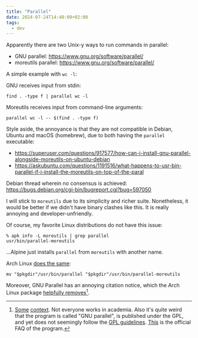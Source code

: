 ```yaml
---
title: "Parallel"
date: 2024-07-24T14:48:09+02:00
tags:
  - dev
---
```


Apparently there are two Unix-y ways to run commands in parallel:

- GNU parallel: https://www.gnu.org/software/parallel/
- moreutils parallel: https://www.gnu.org/software/parallel/

<!--more-->

A simple example with `wc -l`:

GNU receives input from stdin:

```shell
find . -type f | parallel wc -l
```

Moreutils receives input from command-line arguments:

```shell
parallel wc -l -- $(find . -type f)
```

Style aside, the annoyance is that they are not compatible in Debian, Ubuntu and
macOS (homebrew), due to both having the `parallel` executable:

- https://superuser.com/questions/917577/how-can-i-install-gnu-parallel-alongside-moreutils-on-ubuntu-debian
- https://askubuntu.com/questions/1191516/what-happens-to-usr-bin-parallel-if-i-install-the-moreutils-on-top-of-the-paral

Debian thread wherein no consensus is achieved:
https://bugs.debian.org/cgi-bin/bugreport.cgi?bug=597050

I will stick to `moreutils` due to its simplicity and richer suite.
Nonetheless, it would be better if we didn't have binary clashes like this. It
is really annoying and developer-unfriendly.

Of course, my favorite Linux distributions do not have this issue:

```shell
% apk info -L moreutils | grep parallel
usr/bin/parallel-moreutils
```

...Alpine just installs `parallel` from `moreutils` with another name.

Arch Linux [does the
same](https://gitlab.archlinux.org/archlinux/packaging/packages/moreutils/-/blob/main/PKGBUILD?ref_type=heads):

```
mv "$pkgdir"/usr/bin/parallel "$pkgdir"/usr/bin/parallel-moreutils
```

Moreover, GNU Parallel has an annoying citation notice, which the Arch Linux
package [helpfully
removes](https://gitlab.archlinux.org/archlinux/packaging/packages/parallel/-/blob/main/0001-Remove-citation-things.patch?ref_type=heads)[^1].

[^1]: [Some](https://bugs.launchpad.net/ubuntu/+source/parallel/+bug/1779764)
    [context](https://news.ycombinator.com/item?id=15319715). Not everyone works
    in academia. Also it's quite weird that the program is called "GNU
    parallel", is published under the GPL, and yet does not seemingly follow the
    [GPL
    guidelines](https://www.gnu.org/licenses/gpl-faq.en.html#RequireCitation).
    [This](https://git.savannah.gnu.org/cgit/parallel.git/tree/doc/citation-notice-faq.txt#n27)
    is the official FAQ of the program.
